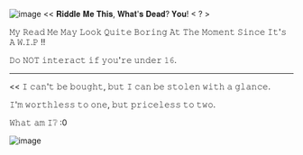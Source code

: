 ![image](https://github.com/user-attachments/assets/4388e6fa-d8a2-45e5-aacd-cac73eb5d5a7)
<< 𝐑𝐢𝐝𝐝𝐥𝐞 𝐌𝐞 𝐓𝐡𝐢𝐬, 𝐖𝐡𝐚𝐭'𝐬 𝐃𝐞𝐚𝐝? 𝐘𝐨𝐮! < ? > 

𝙼𝚢 𝚁𝚎𝚊𝚍 𝙼𝚎 𝙼𝚊𝚢 𝙻𝚘𝚘𝚔 𝚀𝚞𝚒𝚝𝚎 𝙱𝚘𝚛𝚒𝚗𝚐 𝙰𝚝 𝚃𝚑𝚎 𝙼𝚘𝚖𝚎𝚗𝚝 𝚂𝚒𝚗𝚌𝚎 𝙸𝚝'𝚜 𝙰 𝚆.𝙸.𝙿 !!

𝙳𝚘 𝙽𝙾𝚃 𝚒𝚗𝚝𝚎𝚛𝚊𝚌𝚝 𝚒𝚏 𝚢𝚘𝚞'𝚛𝚎 𝚞𝚗𝚍𝚎𝚛 𝟷𝟼.

---------------

<< 𝙸 𝚌𝚊𝚗'𝚝 𝚋𝚎 𝚋𝚘𝚞𝚐𝚑𝚝, 𝚋𝚞𝚝 𝙸 𝚌𝚊𝚗 𝚋𝚎 𝚜𝚝𝚘𝚕𝚎𝚗 𝚠𝚒𝚝𝚑 𝚊 𝚐𝚕𝚊𝚗𝚌𝚎. 

𝙸'𝚖 𝚠𝚘𝚛𝚝𝚑𝚕𝚎𝚜𝚜 𝚝𝚘 𝚘𝚗𝚎, 𝚋𝚞𝚝 𝚙𝚛𝚒𝚌𝚎𝚕𝚎𝚜𝚜 𝚝𝚘 𝚝𝚠𝚘. 

𝚆𝚑𝚊𝚝 𝚊𝚖 𝙸❔ :0 

![image](https://github.com/user-attachments/assets/26d06847-de91-4dde-bd69-709dc3f8cbd4)
